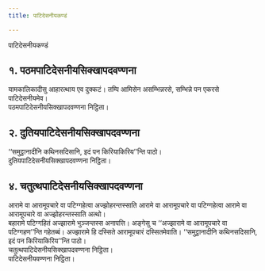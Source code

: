 ```yaml
---
title: पाटिदेसनीयकण्डं

---
```

पाटिदेसनीयकण्डं  


## १. पठमपाटिदेसनीयसिक्खापदवण्णना

यामकालिकादीसु आहारत्थाय एव दुक्कटं। तम्पि आमिसेन असम्भिन्नरसे, सम्भिन्ने पन एकरसे पाटिदेसनीयमेव।  
पठमपाटिदेसनीयसिक्खापदवण्णना निट्ठिता।  


## २. दुतियपाटिदेसनीयसिक्खापदवण्णना

‘‘समुट्ठानादीनि कथिनसदिसानि, इदं पन किरियाकिरिय’’न्ति पाठो।  
दुतियपाटिदेसनीयसिक्खापदवण्णना निट्ठिता।  


## ४. चतुत्थपाटिदेसनीयसिक्खापदवण्णना

आरामे वा आरामूपचारे वा पटिग्गहेत्वा अज्झोहरन्तस्साति आरामे वा आरामूपचारे वा पटिग्गहेत्वा आरामे वा आरामूपचारे वा अज्झोहरन्तस्साति अत्थो।  
बहारामे पटिग्गहितं अज्झारामे भुञ्जन्तस्स अनापत्ति। अङ्गेसु च ‘‘अज्झारामे वा आरामूपचारे वा पटिग्गहण’’न्ति गहेतब्बं। अज्झारामे हि दस्सिते आरामूपचारं दस्सितमेवाति। ‘‘समुट्ठानादीनि कथिनसदिसानि, इदं पन किरियाकिरिय’’न्ति पाठो।  
चतुत्थपाटिदेसनीयसिक्खापदवण्णना निट्ठिता।  
पाटिदेसनीयवण्णना निट्ठिता।  